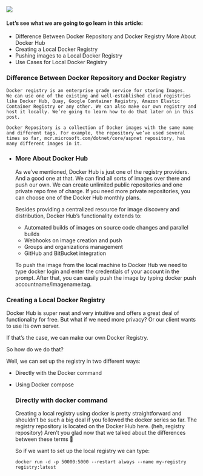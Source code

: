 <img src="images/c4logo.png">

#### Let’s see what we are going to go learn in this article:

- Difference Between Docker Repository and Docker Registry More About Docker Hub
- Creating a Local Docker Registry
- Pushing images to a Local Docker Registry
- Use Cases for Local Docker Registry

### Difference Between Docker Repository and Docker Registry
    Docker registry is an enterprise grade service for storing Images.
    We can use one of the existing and well-established cloud registries like Docker Hub, Quay, Google Container Registry, Amazon Elastic Container Registry or any other. We can also make our own registry and host it locally. We’re going to learn how to do that later on in this post. 

    Docker Repository is a collection of Docker images with the same name and different tags. For example, the repository we’ve used several times so far, mcr.microsoft.com/dotnet/core/aspnet repository, has many different images in it.

- ### More About Docker Hub
    As we’ve mentioned, Docker Hub is just one of the registry providers. And a good one at that. We can find all sorts of images over there and push our own. We can create unlimited public repositories and one private repo free of charge. If you need more private repositories, you can choose one of the Docker Hub monthly plans.

    Besides providing a centralized resource for image discovery and distribution, Docker Hub’s functionality extends to:

    - Automated builds of images on source code changes and parallel builds
    - Webhooks on image creation and push
    - Groups and organizations management
    - GitHub and BitBucket integration

    To push the image from the local machine to Docker Hub we need to type docker login and enter the credentials of your account in the prompt. After that, you can easily push the image by typing docker push accountname/imagename:tag.


### Creating a Local Docker Registry
Docker Hub is super neat and very intuitive and offers a great deal of functionality for free.
But what if we need more privacy? Or our client wants to use its own server.

If that’s the case, we can make our own Docker Registry.

So how do we do that?

Well, we can set up the registry in two different ways:

- Directly with the Docker command
- Using Docker compose

    ### Directly with docker command
    Creating a local registry using docker is pretty straightforward and shouldn’t be such a big deal if you followed the docker series so far. The registry repository is located on the Docker Hub here. (heh, registry repository) Aren’t you glad now that we talked about the differences between these terms 🙂

    So if we want to set up the local registry we can type:

    ```
    docker run -d -p 50000:5000 --restart always --name my-registry registry:latest
    ```` 
